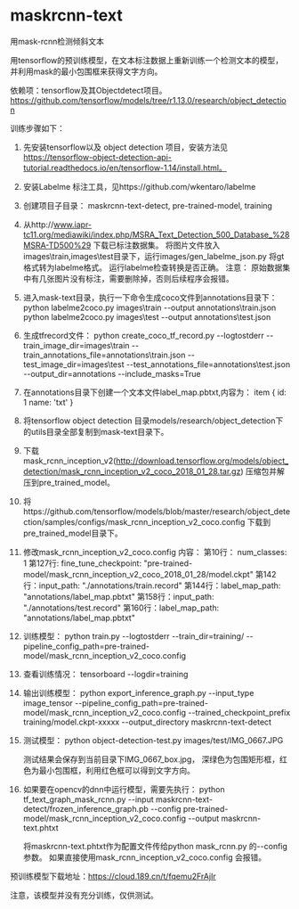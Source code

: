 # maskrcnn-text
用mask-rcnn检测倾斜文本

用tensorflow的预训练模型，在文本标注数据上重新训练一个检测文本的模型，并利用mask的最小包围框来获得文字方向。


依赖项：tensorflow及其Objectdetect项目。 https://github.com/tensorflow/models/tree/r1.13.0/research/object_detection

训练步骤如下：

1. 先安装tensorflow以及 object detection 项目，安装方法见 https://tensorflow-object-detection-api-tutorial.readthedocs.io/en/tensorflow-1.14/install.html。



2. 安装Labelme 标注工具，见https://github.com/wkentaro/labelme

3. 创建项目子目录： 
	maskrcnn-text-detect,
	pre-trained-model,
	training
	
    
4.  从http://www.iapr-tc11.org/mediawiki/index.php/MSRA_Text_Detection_500_Database_%28MSRA-TD500%29  下载已标注数据集。
	将图片文件放入images\train,images\test目录下，运行images/gen_labelme_json.py 将gt格式转为labelme格式。
	运行labelme检查转换是否正确。 
	注意： 原始数据集中有几张图片没有标注，需要删除掉，否则后续程序会报错。
	

5. 进入mask-text目录，执行一下命令生成coco文件到annotations目录下：
	python labelme2coco.py images\train --output annotations\train.json
	python labelme2coco.py images\test --output annotations\test.json
	
6. 生成tfrecord文件：
	python create_coco_tf_record.py --logtostderr --train_image_dir=images\train --train_annotations_file=annotations\train.json --test_image_dir=images\test --test_annotations_file=annotations\test.json --output_dir=annotations  --include_masks=True
	
7. 在annotations目录下创建一个文本文件label_map.pbtxt,内容为：
	item {
		id: 1
		name: 'txt'
	}


8. 将tensorflow object detection 目录models/research/object_detection下的utils目录全部复制到mask-text目录下。

9. 下载 mask_rcnn_inception_v2(http://download.tensorflow.org/models/object_detection/mask_rcnn_inception_v2_coco_2018_01_28.tar.gz) 压缩包并解压到pre_trained_model。 

10. 将https://github.com/tensorflow/models/blob/master/research/object_detection/samples/configs/mask_rcnn_inception_v2_coco.config 下载到pre_trained_model目录下。

11. 修改mask_rcnn_inception_v2_coco.config 内容：
	第10行： num_classes: 1
	第127行: fine_tune_checkpoint: "pre-trained-model/mask_rcnn_inception_v2_coco_2018_01_28/model.ckpt"
	第142行：input_path: "./annotations/train.record"
	第144行：label_map_path: "annotations/label_map.pbtxt"
	第158行：input_path: "./annotations/test.record"
	第160行：label_map_path: "annotations/label_map.pbtxt"
	

12. 训练模型：
	python train.py --logtostderr --train_dir=training/ --pipeline_config_path=pre-trained-model/mask_rcnn_inception_v2_coco.config
	
13. 查看训练情况：
	tensorboard --logdir=training
	
14. 输出训练模型：
	python export_inference_graph.py --input_type image_tensor --pipeline_config_path=pre-trained-model/mask_rcnn_inception_v2_coco.config --trained_checkpoint_prefix training/model.ckpt-xxxxx --output_directory  maskrcnn-text-detect
	
15. 测试模型：
	python object-detection-test.py images/test/IMG_0667.JPG
	
	测试结果会保存到当前目录下IMG_0667_box.jpg， 深绿色为包围矩形框，红色为最小包围框，利用红色框可以得到文字方向。
	
	
16. 如果要在opencv的dnn中运行模型，需要先执行：
	python tf_text_graph_mask_rcnn.py --input maskrcnn-text-detect/frozen_inference_graph.pb  --config pre-trained-model/mask_rcnn_inception_v2_coco.config --output maskrcnn-text.phtxt
	
	将maskrcnn-text.phtxt作为配置文件传给python mask_rcnn.py 的--config 参数。
	如果直接使用mask_rcnn_inception_v2_coco.config 会报错。
	

预训练模型下载地址：https://cloud.189.cn/t/fqemu2FrAjIr


注意，该模型并没有充分训练，仅供测试。
	
